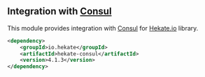 ## Integration with [Consul](https://github.com/hashicorp/consul)

This module provides integration with [Consul](https://github.com/hashicorp/consul)
for [Hekate.io](https://github.com/hekate-io/hekate) library.
 
 ```xml
 <dependency>
     <groupId>io.hekate</groupId>
     <artifactId>hekate-consul</artifactId>
     <version>4.1.3</version>
 </dependency>
 ```
